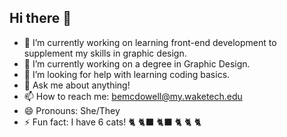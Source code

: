 ## Hi there 👋

- 🔭 I’m currently working on learning front-end development to supplement my skills in graphic design.
- 🌱 I’m currently working on a degree in Graphic Design.
- 🤔 I’m looking for help with learning coding basics.
- 💬 Ask me about anything!
- 📫 How to reach me: bemcdowell@my.waketech.edu
- 😄 Pronouns: She/They
- ⚡ Fun fact: I have 6 cats! 🐈 🐈‍⬛ 🐈‍⬛ 🐈 🐈 🐈
